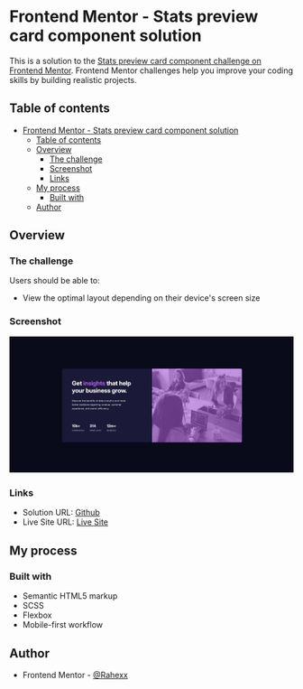 # Frontend Mentor - Stats preview card component solution

This is a solution to the [Stats preview card component challenge on Frontend Mentor](https://www.frontendmentor.io/challenges/stats-preview-card-component-8JqbgoU62). Frontend Mentor challenges help you improve your coding skills by building realistic projects.

## Table of contents

- [Frontend Mentor - Stats preview card component solution](#frontend-mentor---stats-preview-card-component-solution)
  - [Table of contents](#table-of-contents)
  - [Overview](#overview)
    - [The challenge](#the-challenge)
    - [Screenshot](#screenshot)
    - [Links](#links)
  - [My process](#my-process)
    - [Built with](#built-with)
  - [Author](#author)

## Overview

### The challenge

Users should be able to:

- View the optimal layout depending on their device's screen size

### Screenshot

![](./screenshot.png)

### Links

- Solution URL: [Github](https://github.com/Rahexx/StatsPreviewCardComponent)
- Live Site URL: [Live Site](https://rahexx.github.io/StatsPreviewCardComponent/)

## My process

### Built with

- Semantic HTML5 markup
- SCSS
- Flexbox
- Mobile-first workflow

## Author

- Frontend Mentor - [@Rahexx](https://www.frontendmentor.io/profile/Rahexx)
